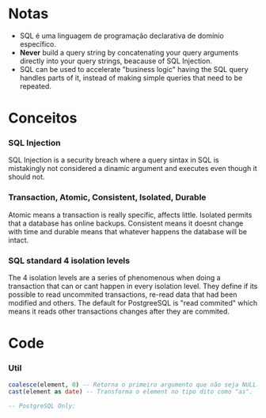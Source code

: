 # Notas

- SQL é uma linguagem de programação declarativa de domínio específico.
- **Never** build a query string by concatenating your query arguments directly into your query strings, beacause of SQL Injection.
- SQL can be used to accelerate "business logic" having the SQL query handles parts of it, instead of making simple queries that need to be repeated.

# Conceitos

### SQL Injection

SQL Injection is a security breach where a query sintax in SQL is mistakingly not considered a dinamic argument and executes even though it should not.

### Transaction, Atomic, Consistent, Isolated, Durable

Atomic means a transaction is really specific, affects little. Isolated permits that a database has online backups. Consistent means it doesnt change with time and durable means that whatever happens the database will be intact.

### SQL standard 4 isolation levels

The 4 isolation levels are a series of phenomenous when doing a transaction that can or cant happen in every isolation level. They define if its possible to read uncommited transactions, re-read data that had been modified and others. The default for PostgreeSQL is "read commited" which means it reads other transactions changes after they are commited.

# Code

### Util

```SQL
coalesce(element, 0) -- Retorna o primeiro argumento que não seja NULL.
cast(element as date) -- Transforma o element no tipo dito como "as".

-- PostgreSQL Only:

```

